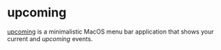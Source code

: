 # upcoming

[upcoming](https://github.com/a1eaiactaest/upcoming) is a minimalistic MacOS menu bar application that shows your current and *upcoming* events.



